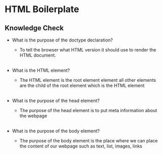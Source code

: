 # HTML Boilerplate

## Knowledge Check

- What is the purpose of the doctype declaration?

  - To tell the browser what HTML version it should use to render the HTML document.
    <br />
    <br />

- What is the HTML element?

  - The HTML element is the root element element all other elements are the child of the root element which is the HTML element
    <br />
    <br />

- What is the purpose of the head element?

  - The purpose of the head element is to put meta information about the webpage
    <br />
    <br />

- What is the purpose of the body element?
  - The purpose of the body element is the place where we can place the content of our webpage such as text, list, images, links
